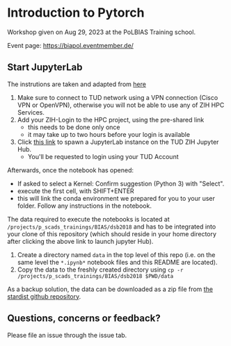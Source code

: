 # Introduction to Pytorch

Workshop given on Aug 29, 2023 at the PoLBIAS Training school.

Event page: https://biapol.eventmember.de/


## Start JupyterLab
The instrutions are taken and adapted from [here](https://gitlab.vgiscience.de/ad/mobile_cart_workshop2020/-/blob/master/Readme.md)

1. Make sure to connect to TUD network using a VPN connection (Cisco VPN or OpenVPN), otherwise you will not be able to use any of ZIH HPC Services.
2. Add your ZIH-Login to the HPC project, using the pre-shared link
    - this needs to be done only once
    - it may take up to two hours before your login is available
3. Click [this link](https://taurus.hrsk.tu-dresden.de/jupyter/hub/user-redirect/git-pull?repo=https%3A%2F%2Fgithub.com%2FBiAPoL%2FPoL-BioImage-Analysis-TS-GPU-Accelerated-Image-Analysis&urlpath=lab%2Ftree%2FPoL-BioImage-Analysis-TS-GPU-Accelerated-Image-Analysis%2Fdocs%2F60_Pytorch%2F00_versions.ipynb&branch=main) to spawn a JupyterLab instance on the TUD ZIH Jupyter Hub.
    - You'll be requested to login using your TUD Account


Afterwards, once the notebook has opened:
- If asked to select a Kernel: Confirm suggestion (Python 3) with "Select".
- execute the first cell, with SHIFT+ENTER
- this will link the conda environment we prepared for you to your user folder. Follow any instructions in the notebook.

The data required to execute the notebooks is located at `/projects/p_scads_trainings/BIAS/dsb2018` and has to be integrated into your clone of this repository (which should reside in your home directory after clicking the above link to launch jupyter Hub). 

1. Create a directory named `data` in the top level of this repo (i.e. on the same level the `*.ipynb*` notebook files and this README are located). 
2. Copy the data to the freshly created directory using `cp -r /projects/p_scads_trainings/BIAS/dsb2018 $PWD/data`

As a backup solution, the data can be downloaded as a zip file from [the stardist github repository]('https://github.com/stardist/stardist/releases/download/0.1.0/dsb2018.zip').

## Questions, concerns or feedback?

Please file an issue through the issue tab.
